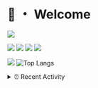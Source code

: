 # 👋 ・ Welcome
![](https://komarev.com/ghpvc/?username=Lorenzo0111)

![](https://img.shields.io/badge/Java-ED8B00?style=for-the-badge&logo=java&logoColor=white)
![](https://img.shields.io/badge/JavaScript-323330?style=for-the-badge&logo=javascript&logoColor=F7DF1E)
![](https://img.shields.io/badge/Node.js-339933?style=for-the-badge&logo=nodedotjs&logoColor=white)
![](https://img.shields.io/badge/React-20232A?style=for-the-badge&logo=react&logoColor=61DAFB)

[![](https://github-readme-stats.vercel.app/api?username=Lorenzo0111&show_icons=true&count_private=true)](https://github.com/Lorenzo0111)
![Top Langs](https://github-readme-stats.vercel.app/api/top-langs/?username=Lorenzo0111&layout=compact)

<details>
<summary>⏰ Recent Activity</summary>

<!--RECENT_ACTIVITY:start-->
1. ![prMerged] **Pull request merged:** [ZombieStriker/QualityArmory#239](https://github.com/ZombieStriker/QualityArmory/pull/239)
2. ![prMerged] **Pull request merged:** [Lorenzo0111/ElectionsPlus#69](https://github.com/Lorenzo0111/ElectionsPlus/pull/69)
3. ![prMerged] **Pull request merged:** [Lorenzo0111/MultiLang#58](https://github.com/Lorenzo0111/MultiLang/pull/58)
4. ![release] Released [v2.0.5](https://github.com/ZombieStriker/QualityArmory/releases/tag/v2.0.5) in [ZombieStriker/QualityArmory](https://github.com/ZombieStriker/QualityArmory)
5. ![prMerged] **Pull request merged:** [Lorenzo0111/RocketPlaceholders#60](https://github.com/Lorenzo0111/RocketPlaceholders/pull/60)
6. ![prMerged] **Pull request merged:** [Lorenzo0111/JShader#12](https://github.com/Lorenzo0111/JShader/pull/12)
7. ![prMerged] **Pull request merged:** [harry0198/InfoHeads#57](https://github.com/harry0198/InfoHeads/pull/57)
8. ![issueClosed] **Issue closed:** [ItzSomebody/radon#102](https://github.com/ItzSomebody/radon/issues/102)
9. ![comment] **Commented:** [ItzSomebody/radon#102](https://github.com/ItzSomebody/radon/issues/102#issuecomment-1006369855)
10. ![prMerged] **Pull request merged:** [Lorenzo0111/NodeBin#47](https://github.com/Lorenzo0111/NodeBin/pull/47)
<!--RECENT_ACTIVITY:end-->


<!--RECENT_ACTIVITY:last_update-->
Last Updated: Friday, January 7th, 2022, 12:45:54 AM
<!--RECENT_ACTIVITY:last_update_end-->
</details>

[issueOpened]: https://cdn.jsdelivr.net/gh/Readme-Workflows/Readme-Icons@main/icons/octicons/IssueOpenedOld.svg
[issueClosed]: https://cdn.jsdelivr.net/gh/Readme-Workflows/Readme-Icons@main/icons/octicons/IssueClosedOld.svg

[prOpened]: https://cdn.jsdelivr.net/gh/Readme-Workflows/Readme-Icons@main/icons/octicons/PullRequestOpened.svg
[prClosed]: https://cdn.jsdelivr.net/gh/Readme-Workflows/Readme-Icons@main/icons/octicons/PullRequestClosed.svg
[prMerged]: https://cdn.jsdelivr.net/gh/Readme-Workflows/Readme-Icons@main/icons/octicons/PullRequestMerged.svg

[comment]: https://cdn.jsdelivr.net/gh/Readme-Workflows/Readme-Icons@main/icons/octicons/Comment.svg

[changesRequested]: https://cdn.jsdelivr.net/gh/Readme-Workflows/Readme-Icons@main/icons/octicons/RequestedChanges.svg
[approved]: https://cdn.jsdelivr.net/gh/Readme-Workflows/Readme-Icons@main/icons/octicons/ApprovedChanges.svg

[repoCreated]: https://cdn.jsdelivr.net/gh/Readme-Workflows/Readme-Icons@main/icons/octicons/Repository.svg
[release]: https://cdn.jsdelivr.net/gh/Readme-Workflows/Readme-Icons@main/icons/octicons/Release.svg
[star]: https://cdn.jsdelivr.net/gh/Readme-Workflows/Readme-Icons@main/icons/octicons/StarredRepository.svg
[wiki]: https://cdn.jsdelivr.net/gh/Readme-Workflows/Readme-Icons@main/icons/octicons/Wiki.svg
[fork]: https://cdn.jsdelivr.net/gh/Readme-Workflows/Readme-Icons@main/icons/octicons/ForkedRepository.svg
[people]: https://cdn.jsdelivr.net/gh/Readme-Workflows/Readme-Icons@main/icons/octicons/People.svg
